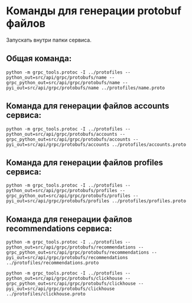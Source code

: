 # Команды для генерации protobuf файлов

Запускать внутри папки сервиса.

## Общая команда:

```
python -m grpc_tools.protoc -I ../protofiles --python_out=src/api/grpc/protobufs/name --grpc_python_out=src/api/grpc/protobufs/name --pyi_out=src/api/grpc/protobufs/name ../protofiles/name.proto
```

## Команда для генерации файлов accounts сервиса:

```
python -m grpc_tools.protoc -I ../protofiles --python_out=src/api/grpc/protobufs/accounts --grpc_python_out=src/api/grpc/protobufs/accounts --pyi_out=src/api/grpc/protobufs/accounts ../protofiles/accounts.proto
```

## Команда для генерации файлов profiles сервиса:

```
python -m grpc_tools.protoc -I ../protofiles --python_out=src/api/grpc/protobufs/profiles --grpc_python_out=src/api/grpc/protobufs/profiles --pyi_out=src/api/grpc/protobufs/profiles ../protofiles/profiles.proto
```

## Команда для генерации файлов recommendations сервиса:

```
python -m grpc_tools.protoc -I ../protofiles --python_out=src/api/grpc/protobufs/recommendations --grpc_python_out=src/api/grpc/protobufs/recommendations --pyi_out=src/api/grpc/protobufs/recommendations ../protofiles/recommendations.proto
```


```
python -m grpc_tools.protoc -I ../protofiles --python_out=src/api/grpc/protobufs/clickhouse --grpc_python_out=src/api/grpc/protobufs/clickhouse --pyi_out=src/api/grpc/protobufs/clickhouse ../protofiles/clickhouse.proto
```